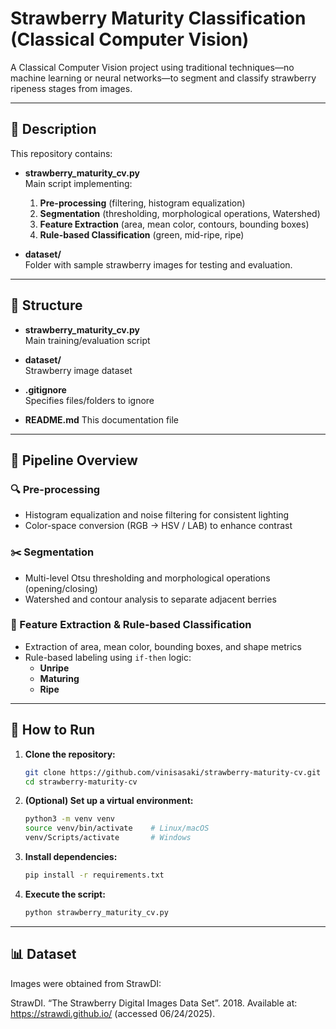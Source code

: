 # Strawberry Maturity Classification (Classical Computer Vision)

A Classical Computer Vision project using traditional techniques—no machine learning or neural networks—to segment and classify strawberry ripeness stages from images.

---

## 📝 Description

This repository contains:

- **strawberry_maturity_cv.py**  
  Main script implementing:  
  1. **Pre-processing** (filtering, histogram equalization)  
  2. **Segmentation** (thresholding, morphological operations, Watershed)  
  3. **Feature Extraction** (area, mean color, contours, bounding boxes)  
  4. **Rule-based Classification** (green, mid-ripe, ripe)

- **dataset/**  
  Folder with sample strawberry images for testing and evaluation.

---

## 📂 Structure

- **strawberry_maturity_cv.py**  
  Main training/evaluation script

- **dataset/**  
  Strawberry image dataset

- **.gitignore**  
  Specifies files/folders to ignore

- **README.md**
  This documentation file
---

## 🧪 Pipeline Overview

### 🔍 Pre-processing
- Histogram equalization and noise filtering for consistent lighting
- Color-space conversion (RGB → HSV / LAB) to enhance contrast

### ✂️ Segmentation
- Multi-level Otsu thresholding and morphological operations (opening/closing)
- Watershed and contour analysis to separate adjacent berries

### 📐 Feature Extraction & Rule-based Classification
- Extraction of area, mean color, bounding boxes, and shape metrics
- Rule-based labeling using `if-then` logic:
  - **Unripe**
  - **Maturing**
  - **Ripe**

---

## 🚀 How to Run

1. **Clone the repository:**  
   ```bash
   git clone https://github.com/vinisasaki/strawberry-maturity-cv.git
   cd strawberry-maturity-cv
2. **(Optional) Set up a virtual environment:**  
    ```bash
    python3 -m venv venv
    source venv/bin/activate    # Linux/macOS
    venv/Scripts/activate       # Windows
3. **Install dependencies:**
    ```bash
    pip install -r requirements.txt
4. **Execute the script:**
    ```bash
    python strawberry_maturity_cv.py
---
## 📊 Dataset
Images were obtained from StrawDI:

StrawDI. “The Strawberry Digital Images Data Set”. 2018. Available at: https://strawdi.github.io/ (accessed 06/24/2025).
